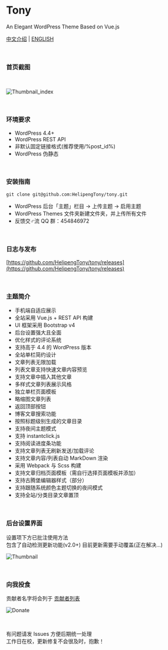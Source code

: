 # Tony
An Elegant WordPress Theme Based on Vue.js
<br/>

[中文介绍](https://github.com/HelipengTony/tony/blob/master/README_EN.md) | [ENGLISH](https://github.com/HelipengTony/tony/blob/master/README.md)

<br/>

### 首页截图
<br/>

![Thumbnail_index](https://i.loli.net/2019/02/18/5c6a81958b193.png)

<br/>

### 环境要求
+ WordPress 4.4+
+ WordPress REST API
+ 非默认固定链接格式(推荐使用/%post_id%)
+ WordPress 伪静态

<br/>

### 安装指南
```
git clone git@github.com:HelipengTony/tony.git
```
+ WordPress 后台「主题」栏目 -> 上传主题 -> 启用主题
+ WordPress Themes 文件夹新建文件夹，并上传所有文件
+ 反馈交♂流 QQ 群：454846972

<br/>

### 日志与发布
[https://github.com/HelipengTony/tony/releases](https://github.com/HelipengTony/tony/releases)

<br/>

### 主题简介
+ 手机端自适应展示
+ 全站采用 Vue.js + REST API 构建
+ UI 框架采用 Bootstrap v4
+ 后台设置强大且全面
+ 优化样式的评论系统
+ 支持高于 4.4 的 WordPress 版本
+ 全站单栏简约设计
+ 文章列表无限加载
+ 列表文章支持快速文章内容预览
+ 支持文章中插入其他文章
+ 多样式文章列表展示风格
+ 独立单栏页面模板
+ 略缩图文章列表
+ 返回顶部按钮
+ 博客文章搜索功能
+ 按照标题级别生成的文章目录
+ 支持夜间主题模式
+ 支持 instantclick.js
+ 支持阅读进度条功能
+ 支持文章列表无刷新发送/加载评论
+ 支持文章内容/列表自动 MarkDown 渲染
+ 采用 Webpack 与 Scss 构建
+ 支持文章归档页面模板（需自行选择页面模板并添加）
+ 支持古腾堡编辑器样式（部分）
+ 支持跟随系统颜色主题切换的夜间模式
+ 支持全站/分类目录文章置顶


<br/>

### 后台设置界面
设置项下方已批注使用方法
<br/>
包含了自动检测更新功能(v2.0+)
目前更新需要手动覆盖(正在解决...)
<br/>

![Thumbnail](https://i.loli.net/2019/02/18/5c6a80530c1b8.png)


<br/>

### 向我投食
贡献者名字将会列于 [贡献者列表](https://www.snapaper.com/donate)
<br/>

![Donate](https://i.loli.net/2019/02/18/5c6a80afd1e26.png)

<br/>

有问题请发 Issues 方便后期统一处理
<br/>
工作日在校，更新修复不会很及时，抱歉！